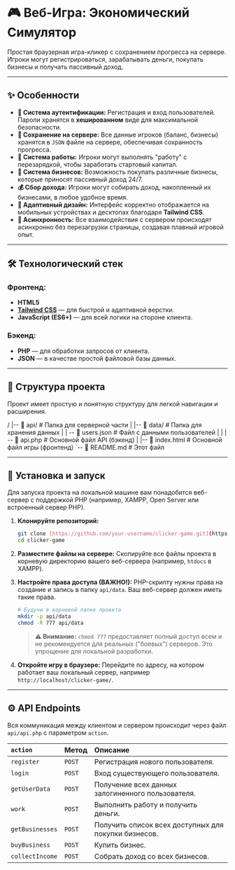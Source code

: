 # 🎮 Веб-Игра: Экономический Симулятор

Простая браузерная игра-кликер с сохранением прогресса на сервере. Игроки могут регистрироваться, зарабатывать деньги, покупать бизнесы и получать пассивный доход.

---

## ✨ Особенности

-   **🔐 Система аутентификации:** Регистрация и вход пользователей. Пароли хранятся в **хешированном** виде для максимальной безопасности.
-   **💾 Сохранение на сервере:** Все данные игроков (баланс, бизнесы) хранятся в `JSON` файле на сервере, обеспечивая сохранность прогресса.
-   **💼 Система работы:** Игроки могут выполнять "работу" с перезарядкой, чтобы заработать стартовый капитал.
-   **🏪 Система бизнесов:** Возможность покупать различные бизнесы, которые приносят пассивный доход 24/7.
-   **💰 Сбор дохода:** Игроки могут собирать доход, накопленный их бизнесами, в любое удобное время.
-   **📱 Адаптивный дизайн:** Интерфейс корректно отображается на мобильных устройствах и десктопах благодаря **Tailwind CSS**.
-   **🚀 Асинхронность:** Все взаимодействия с сервером происходят асинхронно без перезагрузки страницы, создавая плавный игровой опыт.

---

## 🛠️ Технологический стек

### Фронтенд:
* **HTML5**
* **[Tailwind CSS](https://tailwindcss.com/)** — для быстрой и адаптивной верстки.
* **JavaScript (ES6+)** — для всей логики на стороне клиента.

### Бэкенд:
* **PHP** — для обработки запросов от клиента.
* **JSON** — в качестве простой файловой базы данных.

---

## 📁 Структура проекта

Проект имеет простую и понятную структуру для легкой навигации и расширения.

/
|-- 📂 api/                # Папка для серверной части
|   |-- 📂 data/           # Папка для хранения данных
|   |   -- 📄 users.json  # Файл с данными пользователей |   | |   -- 📜 api.php         # Основной файл API (бэкенд)
|
|-- 📄 index.html          # Основной файл игры (фронтенд)
`-- 📄 README.md           # Этот файл

---

## 🚀 Установка и запуск

Для запуска проекта на локальной машине вам понадобится веб-сервер с поддержкой PHP (например, XAMPP, Open Server или встроенный сервер PHP).

1.  **Клонируйте репозиторий:**
    ```bash
    git clone [https://github.com/your-username/clicker-game.git](https://github.com/your-username/clicker-game.git)
    cd clicker-game
    ```

2.  **Разместите файлы на сервере:**
    Скопируйте все файлы проекта в корневую директорию вашего веб-сервера (например, `htdocs` в XAMPP).

3.  **Настройте права доступа (ВАЖНО!):**
    PHP-скрипту нужны права на создание и запись в папку `api/data`. Ваш веб-сервер должен иметь такие права.
    ```bash
    # Будучи в корневой папке проекта
    mkdir -p api/data
    chmod -R 777 api/data
    ```
    > **⚠️ Внимание:** `chmod 777` предоставляет полный доступ всем и не рекомендуется для реальных ("боевых") серверов. Это упрощение для локальной разработки.

4.  **Откройте игру в браузере:**
    Перейдите по адресу, на котором работает ваш локальный сервер, например `http://localhost/clicker-game/`.

---

## ⚙️ API Endpoints

Вся коммуникация между клиентом и сервером происходит через файл `api/api.php` с параметром `action`.

| `action`          | Метод  | Описание                                                |
|:------------------|:-------|:--------------------------------------------------------|
| `register`        | `POST` | Регистрация нового пользователя.                        |
| `login`           | `POST` | Вход существующего пользователя.                        |
| `getUserData`     | `POST` | Получение всех данных залогиненного пользователя.       |
| `work`            | `POST` | Выполнить работу и получить деньги.                     |
| `getBusinesses`   | `POST` | Получить список всех доступных для покупки бизнесов.   |
| `buyBusiness`     | `POST` | Купить бизнес.                                          |
| `collectIncome`   | `POST` | Собрать доход со всех бизнесов.                         |